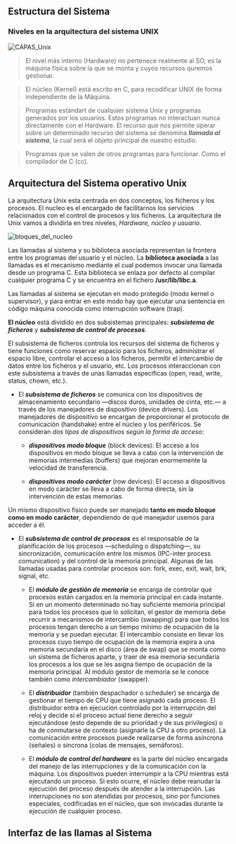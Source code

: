 ## Estructura del Sistema

### Niveles en la arquitectura del sistema UNIX

![CAPAS_Unix](https://user-images.githubusercontent.com/4338310/217193279-33506ff1-5aec-477f-8e43-1ab2cad5b45a.gif)

> El nivel más interno (Hardware) no pertenece realmente al SO, es la máquina física sobre la que se monta y cuyos recursos quremos gestionar.

> El núcleo (Kernel) está escrito en C, para recodificar UNIX de forma independiente de la Máquina.

> Programas estándart de cualquier sistema Unix y programas generados por los usuarios. Estos programas no interactuan nunca directamente con el Hardware. El recurso que nos permite operar sobre un determinado recurso del sistema se denomina ***llamada al sistema***, la cual será el objeto principal de nuestro estudio.

> Programas que se valen de otros programas para funcionar. Como el compilador de C (cc).



## Arquitectura del Sistema operativo Unix

La arquitectura Unix esta centrada en dos conceptos, los ficheros y los procesos. El nucleo es el encargado de facilitarnos los servicios relacionados con el control de procesos y los ficheros.
La arquitectura de Unix vamos a dividirla en tres niveles, *Hardware, núcleo y usuario*.  

![bloques_del_nucleo](https://user-images.githubusercontent.com/4338310/218033961-2323069f-8895-4669-977b-ea01cee51cb5.png)

Las llamadas al sistema y su biblioteca asociada representan la frontera entre los programas del usuario y el núcleo. La **biblioteca asociada** a las llamadas es el mecanismo mediante el cual podemos invocar una llamada desde un programa C. Esta biblioteca se enlaza por defecto al compilar cualquier programa C y se encuentra
en el fichero **/usr/lib/libc.a**.

Las llamadas al sistema se ejecutan en modo protegido (modo kernel o supervisor), y para entrar en este modo hay que ejecutar una sentencia en código máquina conocida como interrupción software (trap).

**El núcleo** está dividido en dos subsistemas principales: ***subsistema de ficheros*** y ***subsistema de control de procesos***. 

El subsistema de ficheros controla los recursos del sistema de ficheros y tiene funciones como reservar espacio para los ficheros, administrar el espacio libre, controlar el acceso a los ficheros, permitir el intercambio de datos entre los ficheros y el usuario, etc. Los procesos interaccionan con este subsistema a través de unas llamadas específicas (open, read, write, status, chown, etc.).

- El ***subsistema de ficheros*** se comunica con los dispositivos de almacenamiento secundario —discos duros, unidades de cinta, etc.— a través de los manejadores de dispositivo (device drivers). Los manejadores de dispositivo se encargan de proporcionar el protocolo de comunicación (handshake) entre el núcleo y los periféricos. Se consideran *dos tipos de dispositivos según la forma de acceso*: 
  
  - ***dispositivos modo bloque*** (block devices): El acceso a los dispositivos en modo bloque se lleva a cabo con la intervención de memorias intermedias (buffers) que mejoran enormemente la velocidad de transferencia. 
  
  - ***dispositivos modo carácter*** (row devices): El acceso a dispositivos en modo carácter se lleva a cabo de forma directa, sin la intervención de estas memorias.

Un mismo dispositivo físico puede ser manejado **tanto en modo bloque como en modo carácter**, dependiendo de qué manejador usemos para acceder a él.

- El ***subsistema de control de procesos*** es el responsable de la planificación de los procesos —scheduling o dispatching—, su sincronización, comunicación entre los mismos (IPC-inter process comunication) y del control de la memoria principal. Algunas de las llamadas usadas para controlar procesos son: fork, exec, exit, wait, brk, signal, etc.

  - El ***módulo de gestión de memoria*** se encarga de controlar qué procesos están cargados en la memoria principal en cada instante. Si en un momento determinado no hay suficiente memoria principal para todos los procesos que lo solicitan, el gestor de memoria debe recurrir a mecanismos de intercambio (swapping) para que todos los procesos tengan derecho a un tiempo mínimo de ocupación de la memoria y se puedan ejecutar. El intercambio consiste en llevar los procesos cuyo tiempo de ocupación de la memoria expira a una memoria secundaria en el disco (área de swap) que se monta como un sistema de ficheros aparte, y traer de esa memoria secundaria los procesos a los que se les asigna tiempo de ocupación de la memoria principal. Al módulo gestor de memoria se le conoce también como *intercambiador* (swapper).

  - El ***distribuidor*** (también despachador o scheduler) se encarga de gestionar el tiempo de CPU que tiene asignado cada proceso. El distribuidor entra en ejecución controlado por la interrupción del reloj y decide si el proceso actual tiene derecho a seguir ejecutándose (esto depende de su prioridad y de sus privilegios) o ha de conmutarse de contexto (asignarle la CPU a otro proceso). La comunicación entre procesos puede realizarse de forma asíncrona (señales) o
síncrona (colas de mensajes, semáforos).

  - El ***módulo de control del hardware*** es la parte del núcleo encargada del manejo de las interrupciones y de la comunicación con la máquina. Los dispositivos pueden interrumpir a la CPU mientras está ejecutando un proceso. Si esto ocurre, el núcleo debe reanudar la ejecución del proceso después de atender a la interrupción. Las interrupciones no son atendidas por procesos, sino por funciones especiales, codificadas en el núcleo, que son invocadas durante la ejecución de cualquier proceso.




## Interfaz de las llamas al Sistema




